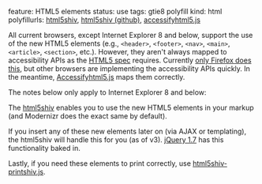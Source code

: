 feature: HTML5 elements
status: use
tags: gtie8 polyfill
kind: html
polyfillurls: [html5shiv](https://code.google.com/p/html5shiv/), [html5shiv (github)](https://github.com/aFarkas/html5shiv/), [accessifyhtml5.js](https://github.com/yatil/accessifyhtml5.js)

All current browsers, except Internet Explorer 8 and below, support the use of the new HTML5 elements (e.g., `<header>`, `<footer>`, `<nav>`, `<main>`, `<article>`, `<section>`, etc.). However, they aren't always mapped to accessibility APIs as the [HTML5 spec](https://html.spec.whatwg.org/multipage/dom.html#wai-aria) requires. Currently [only Firefox does this](https://www.html5accessibility.com), but other browsers are implementing the accessibility APIs quickly. In the meantime, [Accessifyhtml5.js](https://github.com/yatil/accessifyhtml5.js) maps them correctly.

The notes below only apply to Internet Explorer 8 and below:

The [html5shiv](https://github.com/afarkas/html5shiv) enables you to use the new HTML5 elements in your markup (and Modernizr does the exact same by default).

If you insert any of these new elements later on (via AJAX or templating), the html5shiv will handle this for you (as of v3). [jQuery 1.7](https://blog.jquery.com/2011/11/03/jquery-1-7-released/) has this functionality baked in.

Lastly, if you need these elements to print correctly, use [html5shiv-printshiv.js](https://github.com/aFarkas/html5shiv/blob/master/src/html5shiv-printshiv.js).

